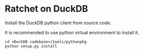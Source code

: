 # Ratchet on DuckDB 

Install the DuckDB python client from source code.

It is recommended to use python virtual environment to install it.


```
cd <DuckDB codebase>/tools/pythonpkg 
python setup.py install
```


